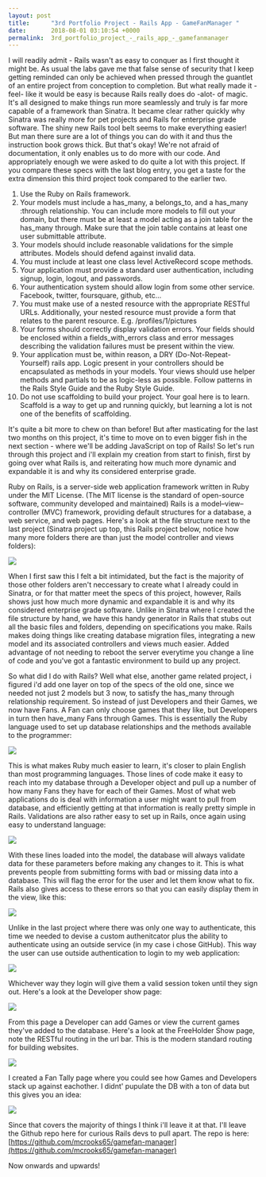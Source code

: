 ```yaml
---
layout: post
title:      "3rd Portfolio Project - Rails App - GameFanManager "
date:       2018-08-01 03:10:54 +0000
permalink:  3rd_portfolio_project_-_rails_app_-_gamefanmanager
---
```



I will readily admit - Rails wasn't as easy to conquer as I first thought it might be.  As usual the labs gave me that false sense of security that I keep getting reminded can only be achieved when pressed through the guantlet of an entire project from conception to completion.  But what really made it -feel- like it would be easy is because Rails really does do -alot- of magic.  It's all designed to make things run more seamlessly and truly is far more capable of a framework than Sinatra.  It became clear rather quickly why Sinatra was really more for pet projects and Rails for enterprise grade software.  The shiny new Rails tool belt seems to make everything easier!  But man there sure are a lot of things you can do with it and thus the instruction book grows thick.  But that's okay!  We're not afraid of documentation, it only enables us to do more with our code.  And appropriately enough we were asked to do quite a lot with this project.  If you compare these specs with the last blog entry, you get a taste for the extra dimension this third project took compared to the earlier two.

1. Use the Ruby on Rails framework.
2. Your models must include a has_many, a belongs_to, and a has_many :through relationship. You can include more models to fill out your domain, but there must be at least a model acting as a join table for the has_many through. Make sure that the join table contains at least one user submittable attribute.
3. Your models should include reasonable validations for the simple attributes. Models should defend against invalid data.
4. You must include at least one class level ActiveRecord scope methods. 
5. Your application must provide a standard user authentication, including signup, login, logout, and passwords. 
6. Your authentication system should allow login from some other service. Facebook, twitter, foursquare, github, etc...
7. You must make use of a nested resource with the appropriate RESTful URLs. Additionally, your nested resource must provide a form that relates to the parent resource. E.g. /profiles/1/pictures
8. Your forms should correctly display validation errors. Your fields should be enclosed within a fields_with_errors class and error messages describing the validation failures must be present within the view.
9. Your application must be, within reason, a DRY (Do-Not-Repeat-Yourself) rails app. Logic present in your controllers should be encapsulated as methods in your models. Your views should use helper methods and partials to be as logic-less as possible. Follow patterns in the Rails Style Guide and the Ruby Style Guide.
10. Do not use scaffolding to build your project. Your goal here is to learn. Scaffold is a way to get up and running quickly, but learning a lot is not one of the benefits of scaffolding. 

It's quite a bit more to chew on than before!  But after masticating for the last two months on this project, it's time to move on to even bigger fish in the next section - where we'll be adding JavaScript on top of Rails!  So let's run through this project and i'll explain my creation from start to finish, first by going over what Rails is, and reiterating how much more dynamic and expandable it is and why its considered enterprise grade.

Ruby on Rails, is a server-side web application framework written in Ruby under the MIT License. (The MIT license is the standard of open-source software, community developed and maintained) Rails is a model–view–controller (MVC) framework, providing default structures for a database, a web service, and web pages. Here's a look at the file structure next to the last project (Sinatra project up top, this Rails project below, notice how many more folders there are than just the model controller and views folders):

![](https://i.imgur.com/xldqvBD.png) 

When I first saw this I felt a bit intimidated, but the fact is the majority of those other folders aren't neccessary to create what I already could in Sinatra, or for that matter meet the specs of this project, however, Rails shows just how much more dynamic and expandable it is and why its considered enterprise grade software.  Unlike in Sinatra where I created the file structure by hand, we have this handy generator in Rails that stubs out all the basic files and folders, depending on specifications you make.  Rails makes doing things like creating database migration files, integrating a new model and its associated controllers and views much easier.  Added advantage of not needing to reboot the server everytime you change a line of code and you've got a fantastic environment to build up any project.  

So what did I do with Rails?  Well what else, another game related project, i figured i'd add one layer on top of the specs of the old one, since we needed not just 2 models but 3 now, to satisfy the has_many through relationship requirement.  So instead of just Developers and their Games, we now have Fans.  A Fan can only choose games that they like, but Developers in turn then have_many Fans through Games.  This is essentially the Ruby language used to set up database relationships and the methods available to the programmer:

![](https://i.imgur.com/bM7JGzr.png)

This is what makes Ruby much easier to learn, it's closer to plain English than most programming languages.  Those lines of code make it easy to reach into my database through a Developer object and pull up a number of how many Fans they have for each of their Games.  Most of what web applications do is deal with information a user might want to pull from database, and efficiently getting at that information is really pretty simple in Rails.  Validations are also rather easy to set up in Rails, once again using easy to understand language:

![](https://i.imgur.com/vyXIKgA.png)

With these lines loaded into the model, the database will always validate data for these parameters before making any changes to it.  This is what prevents people from submitting forms with bad or missing data into a database.  This will flag the error for the user and let them know what to fix.  Rails also gives access to these errors so that you can easily display them in the view, like this:

![](https://i.imgur.com/DQ8s1MR.png)

Unlike in the last project where there was only one way to authenticate, this time we needed to devise a custom authenitcator plus the ability to authenticate using an outside service (in my case i chose GitHub).  This way the user can use outside authentication to login to my web application:

![](https://i.imgur.com/PtXwaJa.png)

Whichever way they login will give them a valid session token until they sign out.  Here's a look at the Developer show page:

![](https://i.imgur.com/9slMa3Q.png)

From this page a Developer can add Games or view the current games they've added to the database.  Here's a look at the FreeHolder Show page, note the RESTful routing in the url bar.  This is the modern standard routing for building websites.

![](https://i.imgur.com/O9JX8QN.png)

I created a Fan Tally page where you could see how Games and Developers stack up against eachother.  I didnt' pupulate the DB with a ton of data but this gives you an idea:

![](https://i.imgur.com/3IXbp6A.png)

Since that covers the majority of things I think i'll leave it at that.  I'll leave the Github repo here for curious Rails devs to pull apart.  The repo is here: [https://github.com/mcrooks65/gamefan-manager](https://github.com/mcrooks65/gamefan-manager)

Now onwards and upwards!
